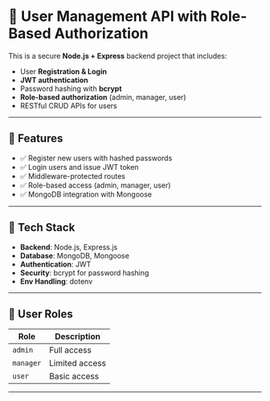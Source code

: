 
# 🔐 User Management API with Role-Based Authorization

This is a secure **Node.js + Express** backend project that includes:

- User **Registration & Login**
- **JWT authentication**
- Password hashing with **bcrypt**
- **Role-based authorization** (admin, manager, user)
- RESTful CRUD APIs for users

---

## 📌 Features

- ✅ Register new users with hashed passwords
- ✅ Login users and issue JWT token
- ✅ Middleware-protected routes
- ✅ Role-based access (admin, manager, user)
- ✅ MongoDB integration with Mongoose

---

## 🧰 Tech Stack

- **Backend**: Node.js, Express.js
- **Database**: MongoDB, Mongoose
- **Authentication**: JWT
- **Security**: bcrypt for password hashing
- **Env Handling**: dotenv

---

## 🔐 User Roles

| Role     | Description              |
|----------|--------------------------|
| `admin`  | Full access  |
| `manager`| Limited access |
| `user`   | Basic access   |

---



